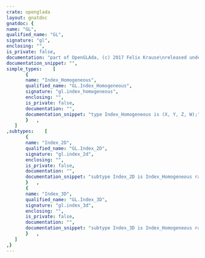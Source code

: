 ```yaml
---
crate: openglada
layout: gnatdoc
gnatdoc: {
name: "GL",
qualified_name: "GL",
signature: "gl",
enclosing: "",
is_private: false,
documentation: "part of OpenGLAda, (c) 2017 Felix Krause\nreleased under the terms of the MIT license, see the file \"COPYING\"",
documentation_snippet: "",
simple_types:    [
       {
       name: "Index_Homogeneous",
       qualified_name: "GL.Index_Homogeneous",
       signature: "gl.index_homogeneous",
       enclosing: "",
       is_private: false,
       documentation: "",
       documentation_snippet: "type Index_Homogeneous is (X, Y, Z, W);",
       }   ,
   ]
,subtypes:    [
       {
       name: "Index_2D",
       qualified_name: "GL.Index_2D",
       signature: "gl.index_2d",
       enclosing: "",
       is_private: false,
       documentation: "",
       documentation_snippet: "subtype Index_2D is Index_Homogeneous range X .. Y;",
       }   ,
       {
       name: "Index_3D",
       qualified_name: "GL.Index_3D",
       signature: "gl.index_3d",
       enclosing: "",
       is_private: false,
       documentation: "",
       documentation_snippet: "subtype Index_3D is Index_Homogeneous range X .. Z;",
       }   ,
   ]
,}
---
```

